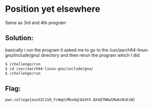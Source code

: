 
# Position yet elsewhere
 Same as 3rd and 4th program
## Solution:

 
basically i run the program it asked me to go to the /usr/aarch64-linux-gnu/include/gnu/ directory and then rerun the program which I did
```sh
$ /challenge/run
$ cd /usr/aarch64-linux-gnu/include/gnu/
$ /challenge/run
```

## Flag: 

```
pwn.college{ouzXIC1S0_FcWqUiMbxdqCA2mYX.QX4QTN0wSMwAzNzEzW}
```


